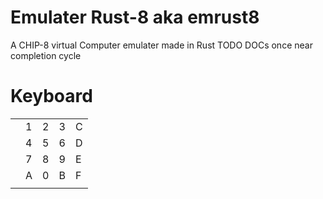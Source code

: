 # Emulater Rust-8 aka emrust8
 A CHIP-8 virtual Computer emulater made in Rust
TODO DOCs once near completion cycle

# Keyboard
|   |   |   |   |   |
|---|---|---|---|---|
| | 1 | 2 | 3 | C | |
| | 4 | 5 | 6 | D | |
| | 7 | 8 | 9 | E | |
| | A | 0 | B | F | |
|   |   |   |   |   |
